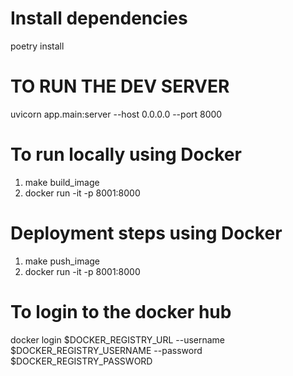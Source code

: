 # Install dependencies

poetry install

# TO RUN THE DEV SERVER

uvicorn app.main:server --host 0.0.0.0 --port 8000

# To run locally using Docker

1. make build_image
2. docker run -it -p 8001:8000 <docker image id>

# Deployment steps using Docker

1. make push_image
2. docker run -it -p 8001:8000 <docker image id>

# To login to the docker hub

docker login $DOCKER_REGISTRY_URL --username $DOCKER_REGISTRY_USERNAME --password $DOCKER_REGISTRY_PASSWORD
